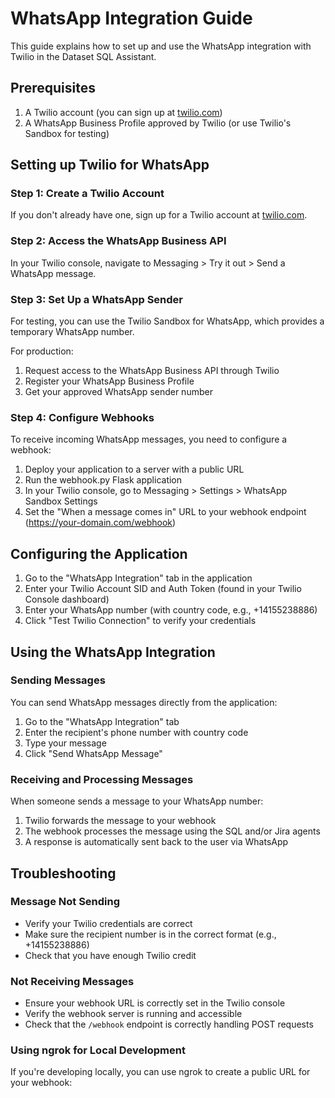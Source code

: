 # WhatsApp Integration Guide

This guide explains how to set up and use the WhatsApp integration with Twilio in the Dataset SQL Assistant.

## Prerequisites

1. A Twilio account (you can sign up at [twilio.com](https://www.twilio.com))
2. A WhatsApp Business Profile approved by Twilio (or use Twilio's Sandbox for testing)

## Setting up Twilio for WhatsApp

### Step 1: Create a Twilio Account

If you don't already have one, sign up for a Twilio account at [twilio.com](https://www.twilio.com).

### Step 2: Access the WhatsApp Business API

In your Twilio console, navigate to Messaging > Try it out > Send a WhatsApp message.

### Step 3: Set Up a WhatsApp Sender

For testing, you can use the Twilio Sandbox for WhatsApp, which provides a temporary WhatsApp number.

For production:

1. Request access to the WhatsApp Business API through Twilio
2. Register your WhatsApp Business Profile
3. Get your approved WhatsApp sender number

### Step 4: Configure Webhooks

To receive incoming WhatsApp messages, you need to configure a webhook:

1. Deploy your application to a server with a public URL
2. Run the webhook.py Flask application
3. In your Twilio console, go to Messaging > Settings > WhatsApp Sandbox Settings
4. Set the "When a message comes in" URL to your webhook endpoint (https://your-domain.com/webhook)

## Configuring the Application

1. Go to the "WhatsApp Integration" tab in the application
2. Enter your Twilio Account SID and Auth Token (found in your Twilio Console dashboard)
3. Enter your WhatsApp number (with country code, e.g., +14155238886)
4. Click "Test Twilio Connection" to verify your credentials

## Using the WhatsApp Integration

### Sending Messages

You can send WhatsApp messages directly from the application:

1. Go to the "WhatsApp Integration" tab
2. Enter the recipient's phone number with country code
3. Type your message
4. Click "Send WhatsApp Message"

### Receiving and Processing Messages

When someone sends a message to your WhatsApp number:

1. Twilio forwards the message to your webhook
2. The webhook processes the message using the SQL and/or Jira agents
3. A response is automatically sent back to the user via WhatsApp

## Troubleshooting

### Message Not Sending

- Verify your Twilio credentials are correct
- Make sure the recipient number is in the correct format (e.g., +14155238886)
- Check that you have enough Twilio credit

### Not Receiving Messages

- Ensure your webhook URL is correctly set in the Twilio console
- Verify the webhook server is running and accessible
- Check that the `/webhook` endpoint is correctly handling POST requests

### Using ngrok for Local Development

If you're developing locally, you can use ngrok to create a public URL for your webhook:

